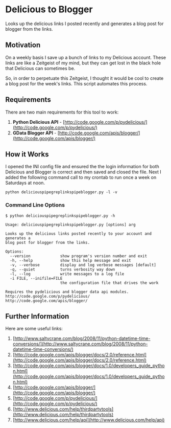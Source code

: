 # Delicious to Blogger #

Looks up the delicious links I posted recently and generates a blog post for 
blogger from the links.

## Motivation ##

On a weekly basis I save up a bunch of links to my Delicious account. These 
links are like a Zeitgeist of my mind, but they can get lost in the black hole
that Delicious can sometimes be. 

So, in order to perpetuate this Zeitgeist, I thought it would be cool to create
a blog post for the week's links. This script automates this process.

## Requirements ##

There are two main requirements for this tool to work:

1. **Python Delicious API** - [http://code.google.com/p/pydelicious/](http://code.google.com/p/pydelicious/)
2. **GData Blogger API** - [http://code.google.com/apis/blogger/](http://code.google.com/apis/blogger/)

## How it Works ##

I opened the INI config file and ensured the the login information for both
Delicious and Blogger is correct and then saved and closed the file. Next I
added the following command call to my crontab to run once a week on Saturdays
at noon.

    python deliciouspipegreplinkspipeblogger.py -l -v

### Command Line Options ###

    $ python deliciouspipegreplinkspipeblogger.py -h
    
    Usage: deliciouspipegreplinkspipeblogger.py [options] arg
    
    Looks up the delicious links posted recently to your account and generates a
    blog post for blogger from the links.

    Options:
      --version             show program's version number and exit
      -h, --help            show this help message and exit
      -v, --verbose         display and log verbose messages [default]
      -q, --quiet           turns verbosity way down
      -l, --log             write messages to a log file
      -i FILE, --inifile=FILE
                            the configuration file that drives the work

    Requires the pydelicious and blogger data api modules.
    http://code.google.com/p/pydelicious/
    http://code.google.com/apis/blogger/

## Further Information ##

Here are some useful links:

1. [http://www.saltycrane.com/blog/2008/11/python-datetime-time-conversions/](http://www.saltycrane.com/blog/2008/11/python-datetime-time-conversions/)
2. [http://code.google.com/apis/blogger/docs/2.0/reference.html](http://code.google.com/apis/blogger/docs/2.0/reference.html)
3. [http://code.google.com/apis/blogger/docs/1.0/developers_guide_python.html](http://code.google.com/apis/blogger/docs/1.0/developers_guide_python.html)
4. [http://code.google.com/apis/blogger/](http://code.google.com/apis/blogger/)
5. [http://code.google.com/p/pydelicious/](http://code.google.com/p/pydelicious/)
6. [http://www.delicious.com/help/thirdpartytools](http://www.delicious.com/help/thirdpartytools)
7. [http://www.delicious.com/help/api](http://www.delicious.com/help/api)
